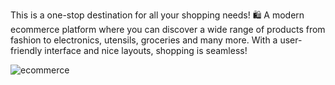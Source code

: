 This is a one-stop destination for all your shopping needs! 🛍️   A modern ecommerce platform where you can discover a wide range of products 
from fashion to electronics, utensils, groceries and many more. With a user-friendly interface and nice layouts, shopping is seamless!

![ecommerce](https://github.com/Godwyneben/ecommerce/assets/95251765/8aab944a-5aed-4d3c-9bb4-8c9af03e5df6)
